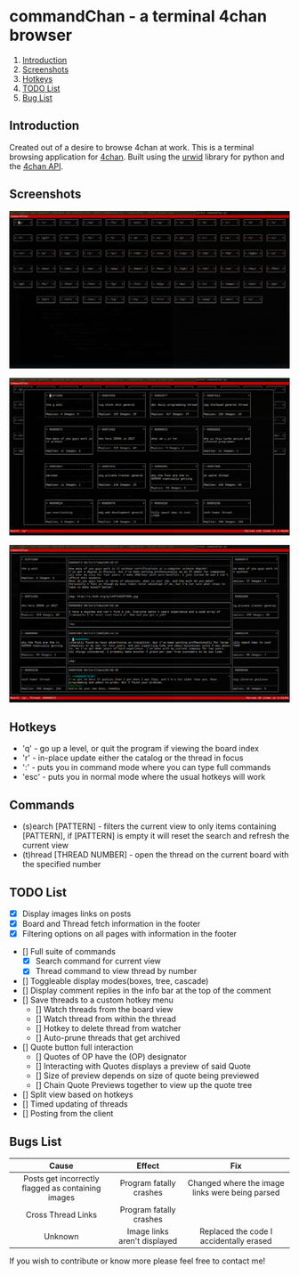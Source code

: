 # commandChan - a terminal 4chan browser

1. [Introduction](#introduction)
2. [Screenshots](#screenshots)
3. [Hotkeys](#hotkeys)
4. [TODO List](#todoList)
5. [Bug List](#bugList)

## Introduction <a name="introduction"></a>

Created out of a desire to browse 4chan at work.
This is a terminal browsing application for [4chan](https://www.4chan.org/).
Built using the [urwid](https://github.com/urwid/urwid/) library for python and the [4chan API](https://github.com/4chan/4chan-API).

## Screenshots <a name="screenshots"></a>

![Board Index](./screenshots/boardIndex.png?raw=true "Board Index")

![Board View](./screenshots/boardView.png?raw=true "Board View")

![Thread View](./screenshots/threadView.png?raw=true "Thread View")

## Hotkeys <a name="hotkeys"></a>

- 'q'   - go up a level, or quit the program if viewing the board index
- 'r'   - in-place update either the catalog or the thread in focus
- ':'   - puts you in command mode where you can type full commands
- 'esc' - puts you in normal mode where the usual hotkeys will work

## Commands <a name="commands"></a>

- (s)earch [PATTERN] - filters the current view to only items containing [PATTERN], if [PATTERN] is empty it will reset the search and refresh the current view
- (t)hread [THREAD NUMBER] - open the thread on the current board with the specified number

## TODO List <a name="todoList"></a>

- [X] Display images links on posts
- [X] Board and Thread fetch information in the footer
- [X] Filtering options on all pages with information in the footer
- [] Full suite of commands
    - [X] Search command for current view
    - [X] Thread command to view thread by number
- [] Toggleable display modes(boxes, tree, cascade)
- [] Display comment replies in the info bar at the top of the comment
- [] Save threads to a custom hotkey menu
    - [] Watch threads from the board view
    - [] Watch thread from within the thread
    - [] Hotkey to delete thread from watcher
    - [] Auto-prune threads that get archived
- [] Quote button full interaction
    - [] Quotes of OP have the (OP) designator
    - [] Interacting with Quotes displays a preview of said Quote
    - [] Size of preview depends on size of quote being previewed
    - [] Chain Quote Previews together to view up the quote tree
- [] Split view based on hotkeys
- [] Timed updating of threads
- [] Posting from the client


## Bugs List <a name="bugList"></a>

| Cause                                              | Effect                       | Fix
|:--------------------------------------------------:|:----------------------------:|:--------------------------------:|
| Posts get incorrectly flagged as containing images | Program fatally crashes      | Changed where the image links were being parsed|
| Cross Thread Links                                 | Program fatally crashes      |                                  |
| Unknown                                            | Image links aren't displayed | Replaced the code I accidentally erased|


If you wish to contribute or know more please feel free to contact me!
